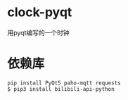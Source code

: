 # clock-pyqt
用pyqt编写的一个时钟

#  依赖库
```
pip install PyQt5 paho-mqtt requests
$ pip3 install bilibili-api-python
```